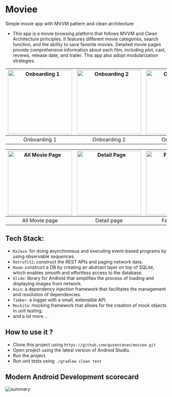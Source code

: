 # Moviee
Simple movie app with MVVM pattern and clean architecture
- This app is a movie browsing platform that follows MVVM and Clean Architecture principles. It features different movie categories, search function, and the ability to save favorite movies. Detailed movie pages provide comprehensive information about each film, including plot, cast, reviews, release date, and trailer. This app also adopt modularization strategies. 

| <img src="https://user-images.githubusercontent.com/68723002/233821617-4246e69b-f9c3-46a2-bc6c-10b6144ef66d.jpg" alt="Onboarding 1" width="200"/> | <img src="https://user-images.githubusercontent.com/68723002/233821629-bded2131-9b06-4271-8d31-7f03468637ab.jpg" alt="Onboarding 2" width="200"/> | <img src="https://user-images.githubusercontent.com/68723002/233821631-a66f8535-0bef-44fb-87b3-b8f5b2b8617d.jpg" alt="Onboarding 3" width="200"/> | <img src="https://user-images.githubusercontent.com/68723002/233821700-8e7d6364-516e-45b0-b85a-1a8a7a94d0a5.jpg" alt="Main Page" width="200"/>  |
| :--: | :--:| :--:| :--:|
| Onboarding 1 | Onboarding 2 | Onboarding 3 | Main page | 

| <img src="https://user-images.githubusercontent.com/68723002/233821635-7452f061-99eb-4477-9e25-2e4bf54de5a3.jpg" alt="All Movie Page" width="200"/> | <img src="https://user-images.githubusercontent.com/68723002/233821703-1102bc76-6891-498e-a47f-346b18735c13.jpg" alt="Detail Page" width="200"/> | <img src="https://user-images.githubusercontent.com/68723002/233821707-48c46502-be93-472c-8c0c-832fb78ac99c.jpg" alt="Favorite Page" width="200"/> | <img src="https://user-images.githubusercontent.com/68723002/233821709-5f8b3219-22e0-4855-a7ec-b8f72ebb71f8.jpg" alt="Search Page" width="200"/> |
| :--: | :--:| :--:| :--:|
| All Movie page | Detail page | Favorite page | Search page |

## Tech Stack:
- `RxJava`:  for doing asynchronous and executing event-based programs by using observable sequences.
- `Retrofit2`: construct the REST APIs and paging network data.
- `Room`: construct a DB by creating an abstract layer on top of SQLite, which enables smooth and effortless access to the database.
- `Glide`:  library for Android that simplifies the process of loading and displaying images from network.
- `Koin`: a dependency injection framework that facilitates the management and resolution of dependencies.
- `Timber`: a logger with a small, extensible API.
- `Mockito`: mocking framework that allows for the creation of mock objects in unit testing.
- and a lot more ...

## How to use it ?
- Clone this project using `https://github.com/gusentanan/moviee.git`
- Open project using the latest version of Android Studio.
- Run the project.
- Run unit tests using `./gradlew clean test`

## Modern Android Development scorecard
![summary](https://user-images.githubusercontent.com/68723002/173498315-db13e052-300c-495d-a66e-e45b8e471e3e.png)
